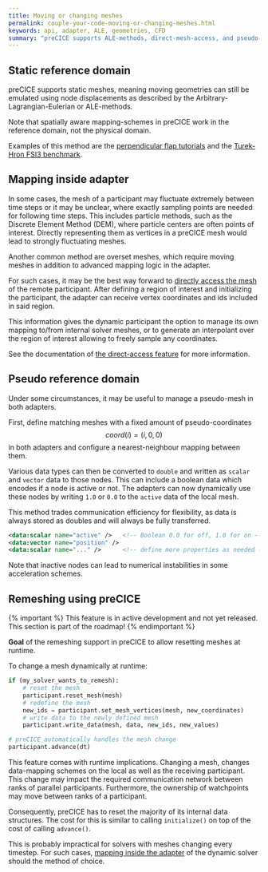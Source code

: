 ```yaml
---
title: Moving or changing meshes
permalink: couple-your-code-moving-or-changing-meshes.html
keywords: api, adapter, ALE, geometries, CFD
summary: "preCICE supports ALE-methods, direct-mesh-access, and pseudo-meshes to handle most scenarios of moving or changing meshes. A remeshing API is on the roadmap and being actively developped."
---
```


## Static reference domain

preCICE supports static meshes, meaning moving geometries can still be emulated using node displacements as described by the Arbitrary-Lagrangian-Eulerian or ALE-methods.

Note that spatially aware mapping-schemes in preCICE work in the reference domain, not the physical domain.

Examples of this method are the [perpendicular flap tutorials](tutorials-perpendicular-flap) and the [Turek-Hron FSI3 benchmark](tutorials-turek-hron-fsi3).

## Mapping inside adapter

In some cases, the mesh of a participant may fluctuate extremely between time steps or it may be unclear, where exactly sampling points are needed for following time steps.
This includes particle methods, such as the Discrete Element Method (DEM), where particle centers are often points of interest.
Directly representing them as vertices in a preCICE mesh would lead to strongly fluctuating meshes.

Another common method are overset meshes, which require moving meshes in addition to advanced mapping logic in the adapter.

For such cases, it may be the best way forward to [directly access the mesh](couple-your-code-direct-access) of the remote participant.
After defining a region of interest and initializing the participant, the adapter can receive vertex coordinates and ids included in said region.

This information gives the dynamic participant the option to manage its own mapping to/from internal solver meshes, or to generate an interpolant over the region of interest allowing to freely sample any coordinates.

See the documentation of [the direct-access feature](couple-your-code-direct-access) for more information.

## Pseudo reference domain

Under some circumstances, it may be useful to manage a pseudo-mesh in both adapters.

First, define matching meshes with a fixed amount of pseudo-coordinates $$ coord(i) = (i, 0, 0) $$ in both adapters and configure a nearest-neighbour mapping between them.

Various data types can then be converted to `double` and written as `scalar` and `vector` data to those nodes.
This can include a boolean data which encodes if a node is active or not.
The adapters can now dynamically use these nodes by writing `1.0` or `0.0` to the `active` data of the local mesh.

This method trades communication efficiency for flexibility, as data is always stored as doubles and will always be fully transferred.

```xml
<data:scalar name="active" />   <!-- Boolean 0.0 for off, 1.0 for on -->
<data:vector name="position" />
<data:scalar name="..." />      <!-- define more properties as needed -->
```

Note that inactive nodes can lead to numerical instabilities in some acceleration schemes.

## Remeshing using preCICE

{% important %}
This feature is in active development and not yet released. This section is part of the roadmap!
{% endimportant %}

**Goal** of the remeshing support in preCICE to allow resetting meshes at runtime.

To change a mesh dynamically at runtime:

```python
if (my_solver_wants_to_remesh):
    # reset the mesh
    participant.reset_mesh(mesh)
    # redefine the mesh
    new_ids = participant.set_mesh_vertices(mesh, new_coordinates)
    # write data to the newly defined mesh
    participant.write_data(mesh, data, new_ids, new_values)

# preCICE automatically handles the mesh change
participant.advance(dt)
```

This feature comes with runtime implications.
Changing a mesh, changes data-mapping schemes on the local as well as the receiving participant.
This change may impact the required communication network between ranks of parallel participants.
Furthermore, the ownership of watchpoints may move between ranks of a participant.

Consequently, preCICE has to reset the majority of its internal data structures.
The cost for this is similar to calling `initialize()` on top of the cost of calling `advance()`.

This is probably impractical for solvers with meshes changing every timestep.
For such cases, [mapping inside the adapter](#mapping-inside-adapter) of the dynamic solver should the method of choice.
